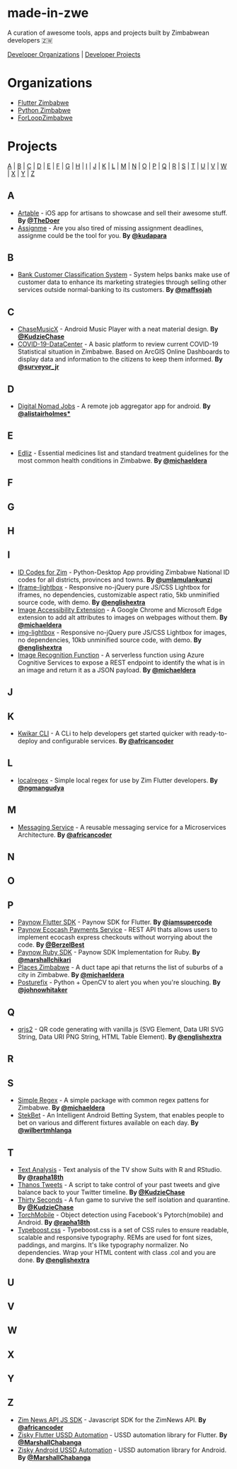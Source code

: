 # made-in-zwe

A curation of awesome tools, apps and projects built by Zimbabwean developers 🇿🇼

<p align="left">
  <a href="#Organizations">Developer Organizations</a> | <a href="#Projects">Developer Projects</a>
</p>

# <a name="Organizations">Organizations

- [Flutter Zimbabwe](https://github.com/flutterdevzim)
- [Python Zimbabwe](https://github.com/PyZim)
- [ForLoopZimbabwe](https://github.com/forloopzimbabwe)

# <a name="Projects">Projects

<p align="left">
  <a href="#A">A</a> | <a href="#B">B</a> | <a href="#C">C</a> | <a href="#D">D</a> | <a href="#E">E</a> | <a href="#F">F</a> | <a href="#G">G</a> | <a href="#H">H</a> | <a href="#I">I</a> | <a href="#J">J</a> | <a href="#K">K</a> | <a href="#L">L</a> | <a href="#M">M</a> | <a href="#N">N</a> | <a href="#O">O</a> | <a href="#P">P</a> | <a href="#Q">Q</a> | <a href="#R">R</a> | <a href="#S">S</a> | <a href="#T">T</a> | <a href="#U">U</a> | <a href="#V">V</a> | <a href="#W">W</a> | <a href="#X">X</a> | <a href="#Y">Y</a> | <a href="#Z">Z</a>
</p>

## <a name="A">A

- [Artable](https://github.com/TheDoer/Artable) - iOS app for artisans to showcase and sell their awesome stuff. **By [@TheDoer](https://twitter.com/TheDoer)**
- [Assignme](https://github.com/kudapara/assignme) - Are you also tired of missing assignment deadlines, assignme could be the tool for you. **By [@kudapara](https://twitter.com/KUDAPARA)**

## <a name="B">B

- [Bank Customer Classification System](https://github.com/maffsojah/capstone_project) - System helps banks make use of customer data to enhance its marketing strategies through selling other services outside normal-banking to its customers. **By [@maffsojah](https://maffsojah.co.zw)**

## <a name="C">C

- [ChaseMusicX](https://github.com/KudzieChase/ChaseMusicX) - Android Music Player with a neat material design. **By [@KudzieChase](https://twitter.com/KudzieChase)**
- [COVID-19-DataCenter](https://github.com/Surveyor-Jr/COVID-19-DataCenter) - A basic platform to review current COVID-19 Statistical situation in Zimbabwe. Based on ArcGIS Online Dashboards to display data and information to the citizens to keep them informed. **By [@surveyor_jr](https://twitter.com/surveyor_jr)**

## <a name="D">D

- [Digital Nomad Jobs](https://github.com/alistairholmes/Digital-Nomad-Jobs) - A remote job aggregator app for android. **By [@alistairholmes*](https://twitter.com/alistairholmes*)**

## <a name="E">E

- [Edliz](https://github.com/michaeldera/edliz) - Essential medicines list and standard treatment guidelines for the most common health conditions in Zimbabwe. **By [@michaeldera](https://twitter.com/michaeldera)**

## <a name="F">F

## <a name="G">G

## <a name="H">H

## <a name="I">I

- [ID Codes for Zim](https://github.com/Umlamulankunzi/Zim_ID_Codes) - Python-Desktop App providing Zimbabwe National ID codes for all districts, provinces and towns. **By [@umlamulankunzi](https://www.instagram.com/umlamulankunzi)**
- [Iframe-lightbox](https://github.com/englishextra/iframe-lightbox) - Responsive no-jQuery pure JS/CSS Lightbox for iframes, no dependencies, customizable aspect ratio, 5kb unminified source code, with demo. **By [@englishextra](https://github.com/englishextra/iframe-lightbox)**
- [Image Accessibility Extension](https://github.com/michaeldera/image-accessibility-extension) - A Google Chrome and Microsoft Edge extension to add alt attributes to images on webpages without them. **By [@michaeldera](https://twitter.com/michaeldera)**
- [img-lightbox](https://github.com/englishextra/img-lightbox) - Responsive no-jQuery pure JS/CSS Lightbox for images, no dependencies, 10kb unminified source code, with demo. **By [@englishextra](https://github.com/englishextra/img-lightbox)**
- [Image Recognition Function](https://github.com/michaeldera/image-recognition-function) - A serverless function using Azure Cognitive Services to expose a REST endpoint to identify the what is in an image and return it as a JSON payload. **By [@michaeldera](https://twitter.com/michaeldera)**

## <a name="J">J

## <a name="K">K

- [Kwikar CLI](https://github.com/bzmp125/kwikar-cli) - A CLi to help developers get started quicker with ready-to-deploy and configurable services. **By [@africancoder](https://twitter.com/africancoder)**

## <a name="L">L

- [localregex](https://pub.dev/packages/localregex) - Simple local regex for use by Zim Flutter developers. **By [@ngmangudya](https://twitter.com/ngmangudya)**

## <a name="M">M

- [Messaging Service](https://github.com/bzmp125/messaging-service) - A reusable messaging service for a Microservices Architecture. **By [@africancoder](https://twitter.com/africancoder)**

## <a name="N">N

## <a name="O">O

## <a name="P">P

- [Paynow Flutter SDK](https://github.com/ignertic/paynow) - Paynow SDK for Flutter. **By [@iamsupercode](https://twitter.com/iamsupercode)**
- [Paynow Ecocash Payments Service](https://github.com/Berzel/paynow-ecocash-payments-service) - REST API thats allows users to implement ecocash express checkouts without worrying about the code. **By [@BerzelBest](https://twitter.com/BerzelBest)**
- [Paynow Ruby SDK](https://github.com/gitnyasha/paynow-ruby-sdk) - Paynow SDK Implementation for Ruby. **By [@marshallchikari](https://twitter.com/marshallchikari)**
- [Places Zimbabwe](https://github.com/michaeldera/places-zimbabwe) - A duct tape api that returns the list of suburbs of a city in Zimbabwe. **By [@michaeldera](https://twitter.com/michaeldera)**
- [Posturefix](https://github.com/johnowhitaker/posturefix) - Python + OpenCV to alert you when you're slouching. **By [@johnowhitaker](https://twitter.com/johnowhitaker)**

## <a name="Q">Q

- [qrjs2](https://github.com/englishextra/qrjs2) - QR code generating with vanilla js (SVG Element, Data URI SVG String, Data URI PNG String, HTML Table Element). **By [@englishextra](https://github.com/englishextra)**

## <a name="R">R

## <a name="S">S

- [Simple Regex](https://github.com/michaeldera/simple-regex-ts) - A simple package with common regex pattens for Zimbabwe. **By [@michaeldera](https://twitter.com/michaeldera)**
- [StekBet](https://github.com/wilbert-mhlanga/StekBet) - An Intelligent Android Betting System, that enables people to bet on various and different fixtures available on each day. **By [@wilbertmhlanga](https://github.com/wilbert-mhlanga)**

## <a name="T">T

- [Text Analysis](https://github.com/rapha18th/Text-Analysis) - Text analysis of the TV show Suits with R and RStudio. **By [@rapha18th](https://github.com/rapha18th)**
- [Thanos Tweets](https://github.com/KudzieChase/thanos-tweets) - A script to take control of your past tweets and give balance back to your Twitter timeline. **By [@KudzieChase](https://twitter.com/KudzieChase)**
- [Thirty Seconds](https://github.com/KudzieChase/thirty-seconds) - A fun game to survive the self isolation and quarantine. **By [@KudzieChase](https://twitter.com/KudzieChase)**
- [TorchMobile](https://github.com/rapha18th/TorchMobile) - Object detection using Facebook's Pytorch(mobile) and Android. **By [@rapha18th](https://github.com/rapha18th)**
- [Typeboost.css](https://github.com/englishextra/typeboost.css) - Typeboost.css is a set of CSS rules to ensure readable, scalable and responsive typography. REMs are used for font sizes, paddings, and margins. It's like typography normalizer. No dependencies. Wrap your HTML content with class .col and you are done. **By [@englishextra](https://github.com/englishextra)**

## <a name="U">U

## <a name="V">V

## <a name="W">W

## <a name="X">X

## <a name="Y">Y

## <a name="Z">Z

- [Zim News API JS SDK](https://github.com/bzmp125/zimnews-api-js-sdk) - Javascript SDK for the ZimNews API. **By [@africancoder](https://twitter.com/africancoder)**
- [Zisky Flutter USSD Automation](https://github.com/zisky-ussd/zisky-flutter-ussd-automation) - USSD automation library for Flutter. **By [@MarshallChabanga](https://github.com/marshallchabanga)**
- [Zisky Android USSD Automation](https://github.com/zisky-ussd/zisky-android-ussd-automation) - USSD automation library for Android. **By [@MarshallChabanga](https://github.com/marshallchabanga)**
